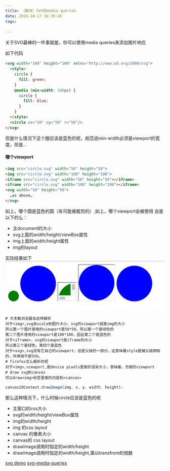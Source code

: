 ```yaml
---
title: （翻译）SVG和media queries
date: 2016-10-17 16:39:45
tags:

---
```


关于SVG最棒的一件事就是，你可以使用media queries来添加图片响应

如下代码

``` html
<svg width="100" height="100" xmlns="http://www.w3.org/2000/svg">
  <style>
    circle {
      fill: green;
    }
    @media (min-width: 100px) {
      circle {
        fill: blue;
      }
    }
  </style>
  <circle cx="50" cy="50" r="50"/>
</svg>
```

但是什么情况下这个圈应该是蓝色的呢，规范说min-width必须是viewport的宽度，但是…

#### 哪个viewport

``` html
<img src="circle.svg" width="50" height="50">
<img src="circle.svg" width="100" height="100">
<iframe src="circle.svg" width="50" height="50"></iframe>
<iframe src="circle.svg" width="100" height="100"></iframe>
<svg width="50" height="50">
  …as above…
</svg>
```

如上，哪个圆是蓝色的圆（有可能被裁剪的）,如上，哪个viewport会被使用
会是以下的么：

- 主document的大小
- svg上面的width/height/viewBox属性
- img上面的width/height属性
- img的layout

实际结果如下
![Alt text](/images/11.1.png)


``` 
# 大多数浏览器会这样解析
对于<img>,svg会scale到图片大小，svg的viewport就是img的大小
所以第一个图片使用的viewport是50*50，所以第一个是绿色的
第二个图片使用的viewport是100*100，因此第二个是蓝色的
对于<iframe>，svg的viewport是iframe的大小
所以第三个是绿色，第四个是蓝色
对于<svg>,svg没有它自己的viewport，这是父级的一部分，这意味着style是被父级拥有的，作用域不是SVG。
# firefox怎么解析的呢
对于<img>,viewport,是device pixels里面的渲染大小，意味着，页面的viewport
# draw svg到canvas
可以draw<img>标签里面的内容到<canvas>
```


``` js
canvas2dContext.drawImage(img, x, y, width, height);
```

那么这种情况下，什么时候circle应该是蓝色的呢

- 主窗口的css大小
- svg的width/height/viewBox属性
- img的width/height
- img 的css layout
- canvas 的像素大小
- canvas的 css layout
- drawImage调用时指定的width/height
- drawImage调用时指定的width/height,乘以transfrom的倍数

[svg demo](https://liuhuiashazj.github.io/demo/svg/index.html)
[svg-media-queries](https://jakearchibald.com/2016/svg-media-queries/)
